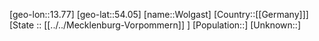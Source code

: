 ﻿---
location: [54.05,13.77]
type: City
tags:
- geo/City


SpocWebEntityId: 35689
isDeleted: false
confidential: public

---
[geo-lon::13.77]
[geo-lat::54.05]
[name::Wolgast]
[Country::[[Germany]]]
[State :: [[../../Mecklenburg-Vorpommern]] ]
[Population::]
[Unknown::]

